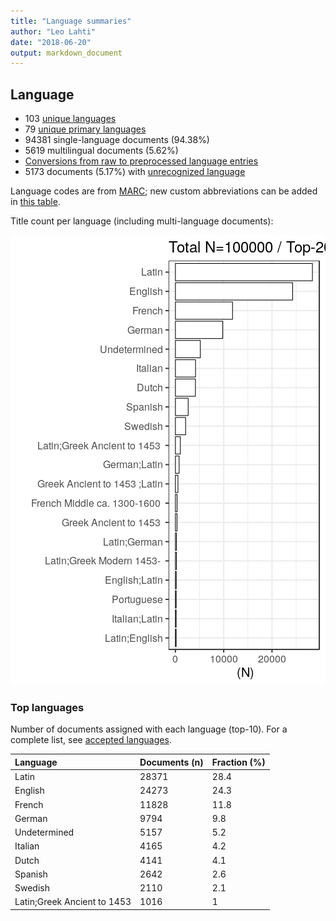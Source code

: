 ```yaml
---
title: "Language summaries"
author: "Leo Lahti"
date: "2018-06-20"
output: markdown_document
---
```


## Language

 * 103 [unique languages](output.tables/language_accepted.csv)
 * 79 [unique primary languages](output.tables/language_accepted.csv)  
 * 94381 single-language documents (94.38%)
 * 5619 multilingual documents (5.62%) 
 * [Conversions from raw to preprocessed language entries](output.tables/language_conversions.csv) 
 * 5173 documents (5.17%) with [unrecognized language](output.tables/language_discarded.csv)

Language codes are from [MARC](http://www.loc.gov/marc/languages/language_code.html); new custom abbreviations can be added in [this table](https://github.com/COMHIS/bibliographica/blob/master/inst/extdata/language_abbreviations.csv).

Title count per language (including multi-language documents):

![plot of chunk summarylang](figure/summarylang-1.png)


### Top languages

Number of documents assigned with each language (top-10). For a complete list,
see [accepted languages](output.tables/language_accepted.csv).


|Language                    |Documents (n) |Fraction (%) |
|:---------------------------|:-------------|:------------|
|Latin                       |28371         |28.4         |
|English                     |24273         |24.3         |
|French                      |11828         |11.8         |
|German                      |9794          |9.8          |
|Undetermined                |5157          |5.2          |
|Italian                     |4165          |4.2          |
|Dutch                       |4141          |4.1          |
|Spanish                     |2642          |2.6          |
|Swedish                     |2110          |2.1          |
|Latin;Greek Ancient to 1453 |1016          |1            |

